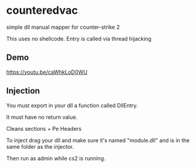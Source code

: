 
# counteredvac

simple dll manual mapper for counter-strike 2 

This uses no shellcode.
Entry is called via thread hijacking

## Demo

https://youtu.be/caWhkLoD0WU

## Injection

You must export in your dll a function called DllEntry.

It must have no return value.

Cleans sections + Pe Headers

To inject drag your dll and make sure it's named "module.dll" and is in the same folder as the injector. 

Then run as admin while cs2 is running.
